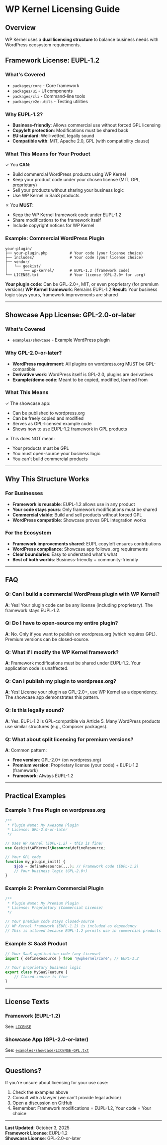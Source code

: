 # WP Kernel Licensing Guide

## Overview

WP Kernel uses a **dual licensing structure** to balance business needs with WordPress ecosystem requirements.

## Framework License: EUPL-1.2

### What's Covered

- `packages/core` - Core framework
- `packages/ui` - UI components
- `packages/cli` - Command-line tools
- `packages/e2e-utils` - Testing utilities

### Why EUPL-1.2?

- **Business-friendly**: Allows commercial use without forced GPL licensing
- **Copyleft protection**: Modifications must be shared back
- **EU standard**: Well-vetted, legally sound
- **Compatible with**: MIT, Apache 2.0, GPL (with compatibility clause)

### What This Means for Your Product

✓ You **CAN**:

- Build commercial WordPress products using WP Kernel
- Keep your product code under your chosen license (MIT, GPL, proprietary)
- Sell your products without sharing your business logic
- Use WP Kernel in SaaS products

✗ You **MUST**:

- Keep the WP Kernel framework code under EUPL-1.2
- Share modifications to the framework itself
- Include copyright notices for WP Kernel

### Example: Commercial WordPress Plugin

```
your-plugin/
├── your-plugin.php          # Your code (your license choice)
├── includes/                # Your code (your license choice)
├── vendor/
│   └── geekist/
│       └── wp-kernel/       # EUPL-1.2 (framework code)
└── LICENSE.txt              # Your license (GPL-2.0+ for .org)
```

**Your plugin code**: Can be GPL-2.0+, MIT, or even proprietary (for premium versions)
**WP Kernel framework**: Remains EUPL-1.2
**Result**: Your business logic stays yours, framework improvements are shared

---

## Showcase App License: GPL-2.0-or-later

### What's Covered

- `examples/showcase` - Example WordPress plugin

### Why GPL-2.0-or-later?

- **WordPress requirement**: All plugins on wordpress.org MUST be GPL-compatible
- **Derivative work**: WordPress itself is GPL-2.0, plugins are derivatives
- **Example/demo code**: Meant to be copied, modified, learned from

### What This Means

✓ The showcase app:

- Can be published to wordpress.org
- Can be freely copied and modified
- Serves as GPL-licensed example code
- Shows how to use EUPL-1.2 framework in GPL products

✗ This does NOT mean:

- Your products must be GPL
- You must open-source your business logic
- You can't build commercial products

---

## Why This Structure Works

### For Businesses

- **Framework is reusable**: EUPL-1.2 allows use in any product
- **Your code stays yours**: Only framework modifications must be shared
- **Commercial viable**: Build and sell products without forced GPL
- **WordPress compatible**: Showcase proves GPL integration works

### For the Ecosystem

- **Framework improvements shared**: EUPL copyleft ensures contributions
- **WordPress compliance**: Showcase app follows .org requirements
- **Clear boundaries**: Easy to understand what's what
- **Best of both worlds**: Business-friendly + community-friendly

---

## FAQ

### Q: Can I build a commercial WordPress plugin with WP Kernel?

**A**: Yes! Your plugin code can be any license (including proprietary). The framework stays EUPL-1.2.

### Q: Do I have to open-source my entire plugin?

**A**: No. Only if you want to publish on wordpress.org (which requires GPL). Premium versions can be closed-source.

### Q: What if I modify the WP Kernel framework?

**A**: Framework modifications must be shared under EUPL-1.2. Your application code is unaffected.

### Q: Can I publish my plugin to wordpress.org?

**A**: Yes! License your plugin as GPL-2.0+, use WP Kernel as a dependency. The showcase app demonstrates this pattern.

### Q: Is this legally sound?

**A**: Yes. EUPL-1.2 is GPL-compatible via Article 5. Many WordPress products use similar structures (e.g., Composer packages).

### Q: What about split licensing for premium versions?

**A**: Common pattern:

- **Free version**: GPL-2.0+ (on wordpress.org)
- **Premium version**: Proprietary license (your code) + EUPL-1.2 (framework)
- **Framework**: Always EUPL-1.2

---

## Practical Examples

### Example 1: Free Plugin on wordpress.org

```php
/**
 * Plugin Name: My Awesome Plugin
 * License: GPL-2.0-or-later
 */

// Uses WP Kernel (EUPL-1.2) - this is fine!
use Geekist\WPKernel\Resource\defineResource;

// Your GPL code
function my_plugin_init() {
    $job = defineResource(...); // Framework code (EUPL-1.2)
    // Your business logic (GPL-2.0+)
}
```

### Example 2: Premium Commercial Plugin

```php
/**
 * Plugin Name: My Premium Plugin
 * License: Proprietary (Commercial License)
 */

// Your premium code stays closed-source
// WP Kernel framework (EUPL-1.2) is included as dependency
// This is allowed because EUPL-1.2 permits use in commercial products
```

### Example 3: SaaS Product

```javascript
// Your SaaS application code (any license)
import { defineResource } from '@wpkernel/core'; // EUPL-1.2

// Your proprietary business logic
export class MySaaSFeature {
	// Closed-source is fine
}
```

---

## License Texts

### Framework (EUPL-1.2)

See: [`LICENSE`](./LICENSE)

### Showcase App (GPL-2.0-or-later)

See: [`examples/showcase/LICENSE-GPL.txt`](./examples/showcase/LICENSE-GPL.txt)

---

## Questions?

If you're unsure about licensing for your use case:

1. Check the examples above
2. Consult with a lawyer (we can't provide legal advice)
3. Open a discussion on GitHub
4. Remember: Framework modifications = EUPL-1.2, Your code = Your choice

---

**Last Updated**: October 3, 2025  
**Framework License**: EUPL-1.2  
**Showcase License**: GPL-2.0-or-later
